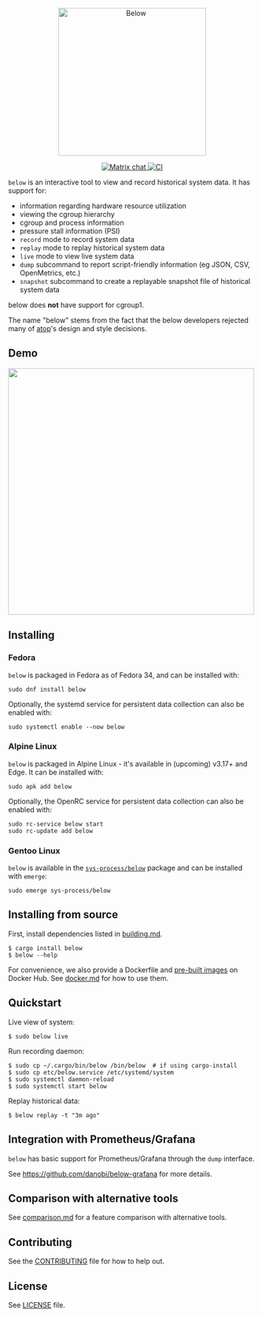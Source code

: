 <div align="center">
  <p>
    <img width=300 src="https://github.com/facebookincubator/below/blob/main/img/below_logo_horizontal.png" align="center" alt="Below" />
  </p>
</div>

<div align="center">
  <p>
    <a href="https://matrix.to/#/#below:matrix.org">
      <img alt="Matrix chat" src="https://img.shields.io/matrix/below:matrix.org" />
    </a>
    <a href="https://github.com/facebookincubator/below/actions?query=workflow%3ACI+branch%3Amain+">
      <img alt="CI" src="https://github.com/facebookincubator/below/workflows/CI/badge.svg" />
    </a>
  </p>
</div>

`below` is an interactive tool to view and record historical system data. It
has support for:

* information regarding hardware resource utilization
* viewing the cgroup hierarchy
* cgroup and process information
* pressure stall information (PSI)
* `record` mode to record system data
* `replay` mode to replay historical system data
* `live` mode to view live system data
* `dump` subcommand to report script-friendly information (eg JSON, CSV, OpenMetrics, etc.)
* `snapshot` subcommand to create a replayable snapshot file of historical system data

below does **not** have support for cgroup1.

The name "below" stems from the fact that the below developers rejected many
of [atop](https://linux.die.net/man/1/atop)'s design and style decisions.

## Demo

<a href="https://asciinema.org/a/355506">
<img src="https://asciinema.org/a/355506.svg" width="500">
</a>

## Installing

### Fedora

`below` is packaged in Fedora as of Fedora 34, and can be installed with:

```shell
sudo dnf install below
```

Optionally, the systemd service for persistent data collection can also be
enabled with:

```shell
sudo systemctl enable --now below
```

### Alpine Linux

`below` is packaged in Alpine Linux - it's available in (upcoming) v3.17+ and
Edge. It can be installed with:

```shell
sudo apk add below
```

Optionally, the OpenRC service for persistent data collection can also be
enabled with:

```shell
sudo rc-service below start
sudo rc-update add below
```

### Gentoo Linux
`below` is available in the
[`sys-process/below`](https://packages.gentoo.org/packages/sys-process/below)
package and can be installed with `emerge`:

```shell
sudo emerge sys-process/below
```

## Installing from source

First, install dependencies listed in [building.md](docs/building.md).

```shell
$ cargo install below
$ below --help
```

For convenience, we also provide a Dockerfile and
[pre-built images](https://hub.docker.com/r/below/below) on Docker Hub.
See [docker.md](docs/docker.md) for how to use them.

## Quickstart

Live view of system:

```shell
$ sudo below live
```

Run recording daemon:

```shell
$ sudo cp ~/.cargo/bin/below /bin/below  # if using cargo-install
$ sudo cp etc/below.service /etc/systemd/system
$ sudo systemctl daemon-reload
$ sudo systemctl start below
```

Replay historical data:

```shell
$ below replay -t "3m ago"
```

## Integration with Prometheus/Grafana

`below` has basic support for Prometheus/Grafana through the `dump` interface.

See https://github.com/danobi/below-grafana for more details.

## Comparison with alternative tools

See [comparison.md](docs/comparison.md) for a feature comparison
with alternative tools.

## Contributing

See the [CONTRIBUTING](CONTRIBUTING.md) file for how to help out.

## License

See [LICENSE](LICENSE) file.
